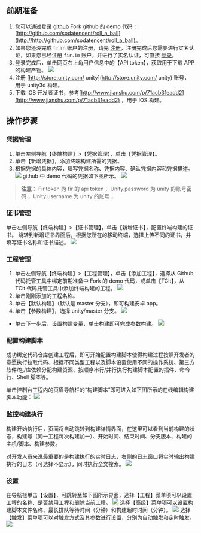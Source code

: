 ## 前期准备
1. 您可以通过登录 [github](http://github.com/) Fork github 的 demo 代码：[http://github.com/sodatencent/roll_a_ball](http://http://github.com/sodatencent/roll_a_ball)。
2. 如果您还没完成 fir.im 账户的注册，请先 [注册](http://account.fir.im/users/sign_up)，注册完成后您需要进行实名认证，如果您已经注册 `fir.im` 账户，并进行了实名认证，可直接 [登录](http://account.fir.im/signin)。
3. 登录完成后，单击网页右上角用户信息中的【API token】，获取用于下载 APP 的构建产物。
![](http://imgcache.tcecqpoc.fsphere.cn/image/mc.qcloudimg.com/static/img/2a59b9e84821dfa35170d7b078fcab21/image.png)
4. 注册 [http://store.unity.com/ unity](http://store.unity.com/ unity) 账号，用于 unity3d 构建。
5. 下载 IOS 开发者证书，参考[http://www.jianshu.com/p/71acb31eadd2](http://www.jianshu.com/p/71acb31eadd2) ，用于 IOS 构建。

## 操作步骤
### 凭据管理
1. 单击左侧导航【终端构建】>【凭据管理】，单击【凭据管理】。
2. 单击【新增凭据】，添加终端构建所需的凭据。
3. 根据凭据的具体内容，填写凭据名称、凭据内容、确认凭据内容和凭据描述。
![](http://imgcache.tcecqpoc.fsphere.cn/image/mc.qcloudimg.com/static/img/a1929ad89a9cba6e62a1a56071bd8999/image.png)
github 中 demo 代码的凭据如下图所示。
![](http://imgcache.tcecqpoc.fsphere.cn/image/mc.qcloudimg.com/static/img/e5de23f11c192ecae482c5b4a84469ab/image.png)
>**注意：**
>Fir.token 为 fir 的 api token；
>Unity.password 为 unity 的账号密码；
>Unity.username 为 unity 的账号；

### 证书管理
单击左侧导航【终端构建】>【证书管理】，单击【新增证书】，配置终端构建的证书。
跳转到新增证书界面后，根据您所在的移动终端，选择上传不同的证书，并填写证书名称和证书描述。
![](http://imgcache.tcecqpoc.fsphere.cn/image/mc.qcloudimg.com/static/img/1144ff1a42f3400ede1e54531fd6d7a5/image.png)

### 工程管理
1. 单击左侧导航【终端构建】>【工程管理】，单击【添加工程】，选择从 Github 代码托管工具中绑定前期准备中 Fork 的 demo 代码，或单击【TGit】，从 TCit 代码托管工具中添加终端构建的工程。
![](http://imgcache.tcecqpoc.fsphere.cn/image/mc.qcloudimg.com/static/img/8cf5c8c8fcd2a6443ece4e3d6a9da221/image.png)
2. 单击刚刚添加的工程名称。
3. 单击【默认构建】（默认是 master 分支），即可构建安卓 app。
4. 单击【参数构建】，选择 unity/master 分支。
![](http://imgcache.tcecqpoc.fsphere.cn/image/mc.qcloudimg.com/static/img/c1ba3ee2daf51a00675eb6d985cb4f29/image.png)
 * 单击下一步后，设置构建变量，单击构建即可完成参数构建。
 ![](http://imgcache.tcecqpoc.fsphere.cn/image/mc.qcloudimg.com/static/img/62ecf1e05475ced6503f9c0a7bb0b476/image.png)

### 配置构建脚本
成功绑定代码仓库创建工程后，即可开始配置构建脚本使得构建过程按照开发者的意愿执行拉取代码、根据不同类型工程以及脚本设置使用不同的操作系统、第三方软件/包/库依赖分配构建资源、按顺序串行/并行执行构建脚本配置的插件、命令行、Shell 脚本等。

单击控制台工程内的页眉导航栏的“构建脚本”即可进入如下图所示的在线编辑构建脚本功能：
![](http://imgcache.tcecqpoc.fsphere.cn/image/mc.qcloudimg.com/static/img/94dd17c9f7cbb72f9757071a17e6f0a8/image.png)

### 监控构建执行
构建开始执行后，页面将自动跳转到构建详情界面，在这里可以看到当前构建的状态，构建号（同一工程每次构建加一）、开始时间、结束时间、分支版本、构建的主机/脚本、构建参数。

对开发人员来说最重要的是构建执行的实时日志，右侧的日志窗口将实时输出构建执行的日志（可选择不显示），同时执行全文搜索。
![](http://imgcache.tcecqpoc.fsphere.cn/image/mc.qcloudimg.com/static/img/a595af9bb538008d1f35c0953888076b/image.png)

### 设置
在导航栏单击【设置】，可跳转至如下图所示界面，选择【工程】菜单项可以设置工程的名称、是否禁用工程和删除当前工程。
![](http://imgcache.tcecqpoc.fsphere.cn/image/mc.qcloudimg.com/static/img/dc5874c54f0f2c528b94ab43c6ceb308/image.png)
选择【高级】菜单项可以设置构建脚本文件名称、最长排队等待时间（分钟）和构建超时时间（分钟）。
![](http://imgcache.tcecqpoc.fsphere.cn/image/mc.qcloudimg.com/static/img/f87746ed672827f9be8017239353ad05/image.png)
选择【触发】菜单项可以对触发方式及其参数进行设置，分别为自动触发和定时触发。
![](http://imgcache.tcecqpoc.fsphere.cn/image/mc.qcloudimg.com/static/img/e037e70eb585e60a96735575971e53ac/image.png)









